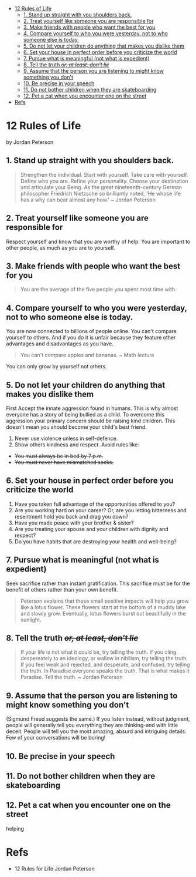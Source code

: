 - [12 Rules of Life](#12-rules-of-life)
  - [1. Stand up straight with you shoulders back.](#1-stand-up-straight-with-you-shoulders-back)
  - [2. Treat yourself like someone you are responsible for](#2-treat-yourself-like-someone-you-are-responsible-for)
  - [3. Make friends with people who want the best for you](#3-make-friends-with-people-who-want-the-best-for-you)
  - [4. Compare yourself to who you were yesterday, not to who someone else is today.](#4-compare-yourself-to-who-you-were-yesterday-not-to-who-someone-else-is-today)
  - [5. Do not let your children do anything that makes you dislike them](#5-do-not-let-your-children-do-anything-that-makes-you-dislike-them)
  - [6. Set your house in perfect order before you criticize the world](#6-set-your-house-in-perfect-order-before-you-criticize-the-world)
  - [7. Pursue what is meaningful (not what is expedient)](#7-pursue-what-is-meaningful-not-what-is-expedient)
  - [8. Tell the truth ~~*or, at least, don't lie*~~](#8-tell-the-truth-or-at-least-dont-lie)
  - [9. Assume that the person you are listening to might know something you don't](#9-assume-that-the-person-you-are-listening-to-might-know-something-you-dont)
  - [10. Be precise in your speech](#10-be-precise-in-your-speech)
  - [11. Do not bother children when they are skateboarding](#11-do-not-bother-children-when-they-are-skateboarding)
  - [12. Pet a cat when you encounter one on the street](#12-pet-a-cat-when-you-encounter-one-on-the-street)
- [Refs](#refs)
  
# 12 Rules of Life
by Jordan Peterson
## 1. Stand up straight with you shoulders back.
> Strengthen the individual. Start with yourself. Take care with yourself. Define who you are. Refine your personality. Choose your destination and articulate your Being. As the great nineteenth-century German philosopher Friedrich Nietzsche so brilliantly noted, 'He whose life has a why can bear almost any how.' ~ Jordan Peterson
## 2. Treat yourself like someone you are responsible for 
Respect yourself and know that you are worthy of help. You are important to other people, as much as you are to yourself. 
## 3. Make friends with people who want the best for you
> You are the average of the five people you spent most time with.
## 4. Compare yourself to who you were yesterday, not to who someone else is today.
You are now connected to billions of people online. You can't compare yourself to others. And if you do it is unfair because they feature other advantages and disadvantages as you have. 
> You can't compare apples and bananas. ~ Math lecture    

You can only grow by yourself not others.
## 5. Do not let your children do anything that makes you dislike them
First Accept the innate aggression found in humans. This is why almost everyone has a story of being bullied as a child. To overcome this aggression your primary concern should be raising kind children. This doesn't mean you should become your child's best friend. 
1. Never use violence unless in self-defence.
2. Show others kindness and respect.
Avoid rules like:
+ ~~You must always be in bed by 7 p.m.~~
+ ~~You must never have mismatched socks.~~
## 6. Set your house in perfect order before you criticize the world
1. Have you taken full advantage of the opportunities offered to you?
2. Are you working hard on your career? Or, are you letting bitterness and resentment hold you back and drag you down?
3. Have you made peace with your brother & sister?
4. Are you treating your spouse and your children with dignity and respect?
5. Do you have habits that are destroying your health and well-being?
## 7. Pursue what is meaningful (not what is expedient)
Seek sacrifice rather than instant gratification. This sacrifice must be for the benefit of others rather than your own benefit.   
> Peterson explains that these small positive impacts will help you grow like a lotus flower. These flowers start at the bottom of a muddy lake and slowly grow. Eventually, lotus flowers burst out beautifully in the sunlight.
## 8. Tell the truth ~~*or, at least, don't lie*~~
> If your life is not what it could be, try telling the truth. If you cling despereately to an ideology, or wallow in nihilism, try telling the truth. If you feel weak and rejected, and desperate, and confused, try telling the truth. In Paradise everyone speaks the truth. That is what makes it Paradise. Tell the truth. ~ Jordan Peterson
## 9. Assume that the person you are listening to might know something you don't
(Sigmund Freud suggests the same.)
If you listen instead, without judgment, people will generally tell you everything they are thinking-and with little deceit. People will tell you the most amazing, absurd and intriguing details. Few of your conversations will be boring!
## 10. Be precise in your speech

## 11. Do not bother children when they are skateboarding
## 12. Pet a cat when you encounter one on the street
helping

# Refs
+ 12 Rules for Life Jordan Peterson
